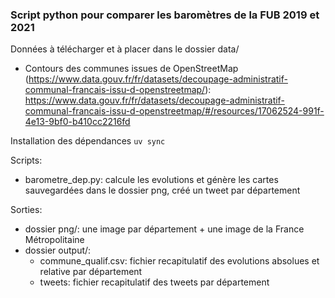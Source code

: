 ### Script python pour comparer les baromètres de la FUB 2019 et 2021

Données à télécharger et à placer dans le dossier data/
- Contours des communes issues de OpenStreetMap (https://www.data.gouv.fr/fr/datasets/decoupage-administratif-communal-francais-issu-d-openstreetmap/): https://www.data.gouv.fr/fr/datasets/decoupage-administratif-communal-francais-issu-d-openstreetmap/#/resources/17062524-991f-4e13-9bf0-b410cc2216fd


Installation des dépendances
`uv sync`

Scripts:
- barometre_dep.py: calcule les evolutions et génère les cartes sauvegardées dans le dossier png, créé un tweet par département

Sorties:
- dossier png/: une image par département + une image de la France Métropolitaine
- dossier output/:
  * commune_qualif.csv: fichier recapitulatif des evolutions absolues et relative par département
  * tweets: fichier recapitulatif des tweets par département
